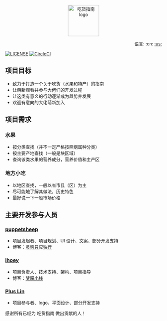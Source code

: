 <p align="center"><a href="https://www.ihoey.com" target="_blank" rel="noopener noreferrer"><img width="100" src="https://www.ihoey.com/static/logo.png" alt="吃货指南 logo"></a></p>

<div align="right">
    语言: :cn:
    <a title="English" href="README_EN.md">
    :us:
    </a>
</div>

[![LICENSE](https://img.shields.io/badge/license-Anti%20996-blue.svg?style=flat-square)](/LICENSE)
[![CircleCI](https://circleci.com/gh/DreamStacks/food-geo-mapping.svg?style=svg)](https://circleci.com/gh/DreamStacks/food-geo-mapping)

## 项目目标

- 致力于打造一个关于吃货（水果和特产）的指南
- 让萌新观看并参与大佬们的开发过程
- 让这类有意义的行动逐渐成为趋势并发展
- 欢迎有意向的大佬萌新加入

## 项目需求

### 水果

- 按分类查找（并不一定严格按照纲属种分类）
- 按主要产地查找（一般是块区域）
- 查询该类水果的营养成分，营养价值和主产区

### 地方小吃

- 以地区查找，一般以省市县（区）为主
- 尽可能地了解其做法，历史特色
- 最好说一下一般市场价格

## 主要开发参与人员

### [puppetsheep](https://github.com/puppetsheep)

- 项目发起者、项目规划、UI 设计、文案、部分开发支持
- 博客：[灵魂只应独行](https://puppetsheep.cn/)

### [ihoey](https://github.com/ihoey)

- 项目负责人、技术支持、架构、项目指导
- 博客：[梦魇小栈](https://blog.ihoey.com/)

### [Plus Lin](https://github.com/ljh980703)

- 项目参与者、logo、平面设计、部分开发支持

感谢所有已经为 吃货指南 做出贡献的人！
